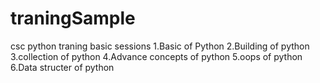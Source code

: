 # traningSample
csc python traning basic sessions 
1.Basic of Python
2.Building of python
3.collection of python
4.Advance concepts of python
5.oops of python
6.Data structer of python 



